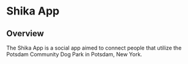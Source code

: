 # Shika App

## Overview
The Shika App is a social app aimed to connect people that utilize the Potsdam Community Dog Park in Potsdam, New York. 
